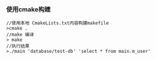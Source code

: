 <!--
 * @Author: q1lon<keyron.zhang@gmail.com>
 * @Date: 2021-01-16 15:12:29
 * @LastEditTime: 2021-01-16 16:17:16
 * @FilePath: /sqlite-test/README.md
-->
### 使用cmake构建
~~~
//使用本地 CmakeLists.txt内容构建makefile
>cmake .
//make 编译
> make 
//执行结果
>./main 'database/test-db' 'select * from main.m_user'  
~~~

